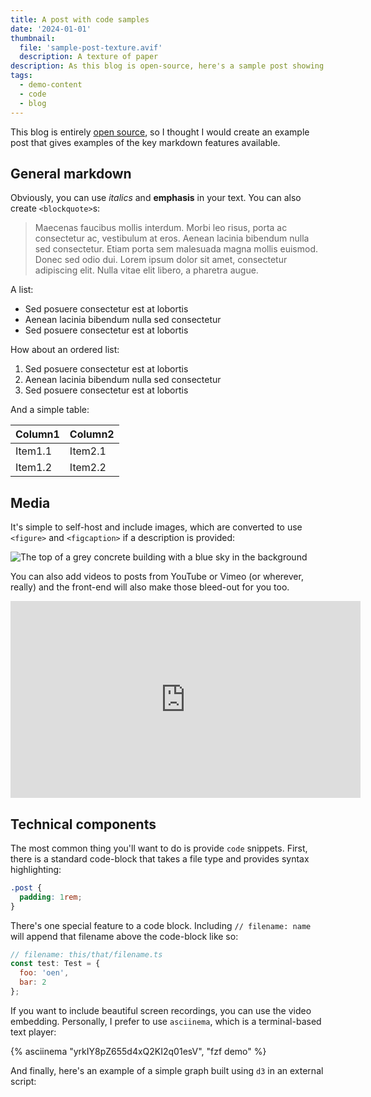 ```yaml
---
title: A post with code samples
date: '2024-01-01'
thumbnail:
  file: 'sample-post-texture.avif'
  description: A texture of paper
description: As this blog is open-source, here's a sample post showing you all the styling/embedding that comes with it out-of-the-box.
tags:
  - demo-content
  - code
  - blog
---
```


This blog is entirely [open source](https://github.com/jharlow/blog), so I thought I would create an example post that gives examples of the key markdown features available.

## General markdown

Obviously, you can use _italics_ and **emphasis** in your text. You can also create `<blockquote>`s:

> Maecenas faucibus mollis interdum. Morbi leo risus, porta ac consectetur ac, vestibulum at eros. Aenean lacinia bibendum nulla sed consectetur. Etiam porta sem malesuada magna mollis euismod. Donec sed odio dui. Lorem ipsum dolor sit amet, consectetur adipiscing elit. Nulla vitae elit libero, a pharetra augue.

A list:

- Sed posuere consectetur est at lobortis
- Aenean lacinia bibendum nulla sed consectetur
- Sed posuere consectetur est at lobortis

How about an ordered list:

1. Sed posuere consectetur est at lobortis
2. Aenean lacinia bibendum nulla sed consectetur
3. Sed posuere consectetur est at lobortis

And a simple table:

| Column1 | Column2 |
| ------- | ------- |
| Item1.1 | Item2.1 |
| Item1.2 | Item2.2 |

## Media

It's simple to self-host and include images, which are converted to use `<figure>` and `<figcaption>` if a description is provided:

![The top of a grey concrete building with a blue sky in the background](/images/demo-image-1.jpg 'Brutalism at its finest. Photo by Artificial Photography on Unsplash.')

You can also add videos to posts from YouTube or Vimeo (or wherever, really) and the front-end will also make those bleed-out for you too.

<iframe width="560" height="315" src="https://www.youtube.com/embed/_38JDGnr0vA" frameborder="0" allow="accelerometer; autoplay; encrypted-media; gyroscope; picture-in-picture" allowfullscreen></iframe>

## Technical components

The most common thing you'll want to do is provide `code` snippets. First, there is a standard code-block that takes a file type and provides syntax highlighting:

```css
.post {
  padding: 1rem;
}
```

There's one special feature to a code block. Including `// filename: name` will append that filename above the code-block like so:

```js
// filename: this/that/filename.ts
const test: Test = {
  foo: 'oen',
  bar: 2
};
```

If you want to include beautiful screen recordings, you can use the video embedding. Personally, I prefer to use `asciinema`, which is a terminal-based text player:

{% asciinema "yrkIY8pZ655d4xQ2KI2q01esV", "fzf demo" %}

And finally, here's an example of a simple graph built using `d3` in an external script:

<div id="container"></div>
<script src="https://d3js.org/d3.v4.js"></script>
<script type="module" defer="defer" async src="/posts/js/graph.js"></script>
